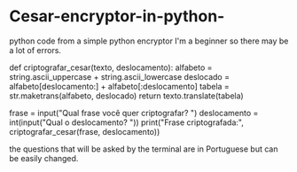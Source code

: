 # Cesar-encryptor-in-python-
python code from a simple python encryptor I'm a beginner so there may be a lot of errors.


def criptografar_cesar(texto, deslocamento):
    alfabeto = string.ascii_uppercase + string.ascii_lowercase
    deslocado = alfabeto[deslocamento:] + alfabeto[:deslocamento]
    tabela = str.maketrans(alfabeto, deslocado)
    return texto.translate(tabela)

frase = input("Qual frase você quer criptografar? ")
deslocamento = int(input("Qual o deslocamento? "))
print("Frase criptografada:", criptografar_cesar(frase, deslocamento))

the questions that will be asked by the terminal are in Portuguese but can be easily changed.
